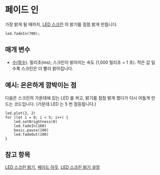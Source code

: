 # 페이드 인

가장 밝게 될 때까지, [LED 스크린](/device/screen) 의 밝기를 점점 밝게 만듭니다.

```sig
led.fadeIn(700);
```

## 매개 변수

* [수(정수)](/types/number). 밀리초(ms); 스크린이 밝아지는 속도 (1,000 밀리초 = 1 초). 작은 값 일수록 스크린은 더 빨리 밝아집니다.

## 예시: 은은하게 깜박이는 점

다음은 스크린의 가운데에 있는 LED 를 켜고, 밝기를 점점 밝게 했다가 다시 어둡게 만드는 코드입니다. (가운데 LED 는 5 번 점등됩니다.)

```blocks
led.plot(2, 2)
for (let i = 0; i < 5; i++) {
    led.setBrightness(0)
    led.fadeIn(100)
    basic.pause(100)
    led.fadeOut(100)
}
```

## 참고 항목

[LED 스크린 밝기](/reference/led/brightness), [페이드 아웃](/reference/led/fade-out), [LED 스크린 밝기 설정](/reference/led/set-brightness)